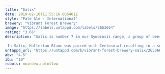 ```yaml
---
title: "Salix"
date: 2019-02-10T11:55:16.006401Z
style: "Pale Ale - International"
brewery: "Vibrant Forest Brewery"
image: "https://labels.untappd.com/labels/2653664"
rating: "3.66"
description: "Salix is number 7 in our Symbiosis range, a group of beers that explores the interplay between both well known and experimental hops.  In Salix, Hallertau Blanc was paired with Centennial resulting in a surprisingly clean pale ale. There's mango in abundance, with mandarin and grapefruit. It's crisp, not syrupy, and this leads into a very refreshing, lightly bittered, pink grapefruit laden finish."
untappd_url: "https://untappd.com/b/vibrant-forest-brewery-salix/2653664"
abv: "4.5"
ibu: "10"
robots: noindex,nofollow
---
```


